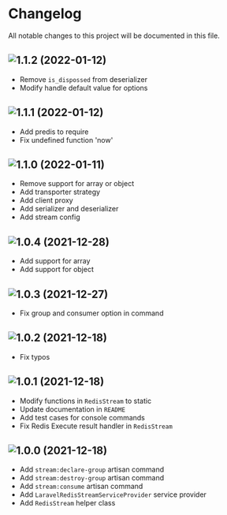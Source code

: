 # Changelog

All notable changes to this project will be documented in this file.

## ![1.1.2 (2022-01-12)](https://github.com/afikrim/laravel-redis-stream/compare/1.1.1...1.1.2)

- Remove `is_dispossed` from deserializer
- Modify handle default value for options

## ![1.1.1 (2022-01-12)](https://github.com/afikrim/laravel-redis-stream/compare/1.1.0...1.1.1)

- Add predis to require
- Fix undefined function 'now'

## ![1.1.0 (2022-01-11)](https://github.com/afikrim/laravel-redis-stream/compare/1.0.4...1.1.0)

- Remove support for array or object
- Add transporter strategy
- Add client proxy
- Add serializer and deserializer
- Add stream config

## ![1.0.4 (2021-12-28)](https://github.com/afikrim/laravel-redis-stream/compare/1.0.3...1.0.4)

- Add support for array
- Add support for object

## ![1.0.3 (2021-12-27)](https://github.com/afikrim/laravel-redis-stream/compare/1.0.2...1.0.3)

- Fix group and consumer option in command

## ![1.0.2 (2021-12-18)](https://github.com/afikrim/laravel-redis-stream/compare/1.0.1...1.0.2)

- Fix typos

## ![1.0.1 (2021-12-18)](https://github.com/afikrim/laravel-redis-stream/compare/1.0.0...1.0.1)

- Modify functions in `RedisStream` to static
- Update documentation in `README`
- Add test cases for console commands
- Fix Redis Execute result handler in `RedisStream`

## ![1.0.0 (2021-12-18)](https://github.com/afikrim/laravel-redis-stream/tree/1.0.0)

- Add `stream:declare-group` artisan command
- Add `stream:destroy-group` artisan command
- Add `stream:consume` artisan command
- Add `LaravelRedisStreamServiceProvider` service provider
- Add `RedisStream` helper class
